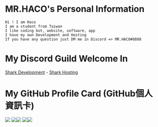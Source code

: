 # MR.HACO's Personal Information
```
Hi ! I am Haco
I am a student from Taiwan 
I like coding bot, website, software, app
I have my own Development and Hosting
If you have any question just DM me in Discord => MR.HACO#8888
```
# My Discord Guild Welcome In
[Shark Development](https://discord.gg/invite/RtsckgRjqJ) - [Shark Hosting](https://discord.gg/ZzVgDy8WsJ)
# My GitHub Profile Card (GitHub個人資訊卡)
![](https://github-profile-summary-cards.vercel.app/api/cards/profile-details?username=MRHACO&theme=nord_dark)
![](https://github-profile-summary-cards.vercel.app/api/cards/repos-per-language?username=MRHACO&theme=nord_dark)![](https://github-profile-summary-cards.vercel.app/api/cards/most-commit-language?username=MRHACO&theme=nord_dark)
![](https://github-profile-summary-cards.vercel.app/api/cards/stats?username=MRHACO&theme=nord_dark)![](https://github-profile-summary-cards.vercel.app/api/cards/productive-time?username=MRHACO&theme=nord_dark)